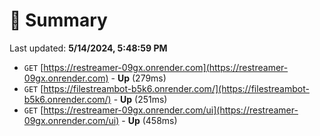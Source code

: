 # 📖 Summary
Last updated: **5/14/2024, 5:48:59 PM**

- `GET` [https://restreamer-09gx.onrender.com](https://restreamer-09gx.onrender.com) - **Up** (279ms)
- `GET` [https://filestreambot-b5k6.onrender.com/](https://filestreambot-b5k6.onrender.com/) - **Up** (251ms)
- `GET` [https://restreamer-09gx.onrender.com/ui](https://restreamer-09gx.onrender.com/ui) - **Up** (458ms)
